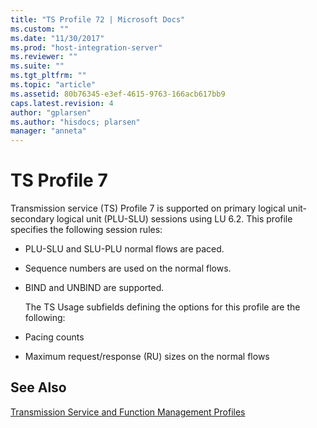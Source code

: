 ```yaml
---
title: "TS Profile 72 | Microsoft Docs"
ms.custom: ""
ms.date: "11/30/2017"
ms.prod: "host-integration-server"
ms.reviewer: ""
ms.suite: ""
ms.tgt_pltfrm: ""
ms.topic: "article"
ms.assetid: 80b76345-e3ef-4615-9763-166acb617bb9
caps.latest.revision: 4
author: "gplarsen"
ms.author: "hisdocs; plarsen"
manager: "anneta"
---
```

# TS Profile 7
Transmission service (TS) Profile 7 is supported on primary logical unit-secondary logical unit (PLU-SLU) sessions using LU 6.2. This profile specifies the following session rules:  
  
- PLU-SLU and SLU-PLU normal flows are paced.  
  
- Sequence numbers are used on the normal flows.  
  
- BIND and UNBIND are supported.  
  
  The TS Usage subfields defining the options for this profile are the following:  
  
- Pacing counts  
  
- Maximum request/response (RU) sizes on the normal flows  
  
## See Also  
 [Transmission Service and Function Management Profiles](../core/transmission-service-and-function-management-profiles1.md)
